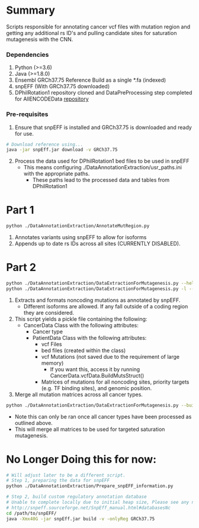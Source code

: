 # Summary
Scripts responsible for annotating cancer vcf files with mutation region and getting any additional rs ID's and pulling candidate sites for saturation mutagenesis with the CNN.

### Dependencies
1. Python (>=3.6)
3. Java (>=1.8.0)
2. Ensembl GRCh37.75 Reference Build as a single *.fa (indexed)
3. snpEFF (With GRCh37.75 downloaded)
4. DPhilRotation1 repository cloned and DataPreProcessing step completed for AllENCODEData [repository](https://github.com/rschenck/DPhilRotation1)

### Pre-requisites
1. Ensure that snpEFF is installed and GRCh37.75 is downloaded and ready for use.
```bash
# Download reference using...
java -jar snpEff.jar download -v GRCh37.75
```
2. Process the data used for DPhilRotation1 bed files to be used in snpEFF
   - This means configuring ./DataAnnotationExtraction/usr_paths.ini with the appropriate paths.
     - These paths lead to the processed data and tables from DPhilRotation1

# Part 1
```bash
python ./DataAnnotationExtraction/AnnotateMutRegion.py
```
1. Annotates variants using snpEFF to allow for isoforms
2. Appends up to date rs IDs across all sites (CURRENTLY DISABLED).
# Part 2
```bash
python ./DataAnnotationExtraction/DataExtractionForMutagenesis.py --help
python ./DataAnnotationExtraction/DataExtractionForMutagenesis.py -l --cancer_name=MELA
```
1. Extracts and formats noncoding mutations as annotated by snpEFF.
   - Different isoforms are allowed. If any fall outside of a coding region they are considered.
2. This script yields a pickle file containing the following:
   - CancerData Class with the following attributes:
     - Cancer type
     - PatientData Class with the following attributes:
       - vcf Files
       - bed files (created within the class)
       - vcf Mutations (not saved due to the requirement of large memory)
         - If you want this, access it by running CancerData.vcfData.BuildMutsStruct()
       - Matrices of mutations for all noncoding sites, priority targets (e.g. TF binding sites), and genomic position.
3. Merge all mutation matrices across all cancer types.
```bash
python ./DataAnnotationExtraction/DataExtractionForMutagenesis.py --build_final
```
   - Note this can only be ran once all cancer types have been processed as outlined above.
   - This will merge all matrices to be used for targeted saturation mutagenesis.

# No Longer Doing this for now:
```bash
# Will adjust later to be a different script.
# Step 1, preparing the data for snpEFF
python ./DataAnnotationExtraction/Prepare_snpEFF_information.py

# Step 2, build custom regulatory annotation database
# Unable to complete locally due to initial heap size, Please see any notes about this step here: 
# http://snpeff.sourceforge.net/SnpEff_manual.html#databasesNc
cd /path/to/snpEFF/
java -Xmx40G -jar snpEff.jar build -v -onlyReg GRCh37.75
```